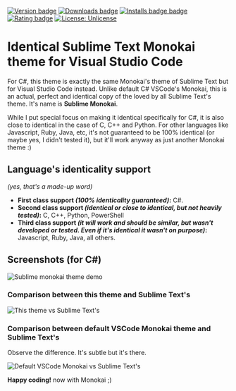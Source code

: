 [![Version badge](https://vsmarketplacebadge.apphb.com/version-short/maximetinu.identical-sublime-monokai-csharp-theme-colorizer.svg)](https://marketplace.visualstudio.com/items?itemName=maximetinu.identical-sublime-monokai-csharp-theme-colorizer)
[![Downloads badge](https://vsmarketplacebadge.apphb.com/downloads-short/maximetinu.identical-sublime-monokai-csharp-theme-colorizer.svg)](https://marketplace.visualstudio.com/items?itemName=maximetinu.identical-sublime-monokai-csharp-theme-colorizer)
[![Installs badge badge](https://vsmarketplacebadge.apphb.com/installs-short/maximetinu.identical-sublime-monokai-csharp-theme-colorizer.svg)](https://marketplace.visualstudio.com/items?itemName=maximetinu.identical-sublime-monokai-csharp-theme-colorizer)
[![Rating badge](https://vsmarketplacebadge.apphb.com/rating-star/maximetinu.identical-sublime-monokai-csharp-theme-colorizer.svg)](https://marketplace.visualstudio.com/items?itemName=maximetinu.identical-sublime-monokai-csharp-theme-colorizer)
[![License: Unlicense](https://img.shields.io/badge/license-Unlicense-blue.svg)](http://unlicense.org/)

# Identical Sublime Text Monokai theme for Visual Studio Code

For C#, this theme is exactly the same Monokai's theme of Sublime Text but for Visual Studio Code instead. Unlike default C# VSCode's Monokai, this is an actual, perfect and identical copy of the loved by all Sublime Text's theme. It's name is **Sublime Monokai**.  

While I put special focus on making it identical specifically for C#, it is also close to identical in the case of C, C++ and Python. For other languages like Javascript, Ruby, Java, etc, it's not guaranteed to be 100% identical (or maybe yes, I didn't tested it), but it'll work anyway as just another Monokai theme :)

## Language's identicality support

*(yes, that's a made-up word)*
 
- **First class support *(100% identicality guaranteed)*:** C#.  
- **Second class support *(identical or close to identical, but not heavily tested)*:** C, C++, Python, PowerShell
- **Third class support *(it will work and should be similar, but wasn't developed or tested. Even if it's identical it wasn't on purpose)*:** Javascript, Ruby, Java, all others.

## Screenshots (for C#)

![Sublime monokai theme demo](https://raw.githubusercontent.com/Maximetinu/Sublime-Text-Monokai-theme-for-Visual-Studio-Code/master/screenshots/sublime-monokai-demo.png  "Sublime monokai theme demo")

### Comparison between this theme and Sublime Text's

![This theme vs Sublime Text's](https://raw.githubusercontent.com/Maximetinu/Sublime-Text-Monokai-theme-for-Visual-Studio-Code/master/screenshots/sublime-monokai-vs-sublime-text.png  "This theme vs Sublime Text's")

### Comparison between default VSCode Monokai theme and Sublime Text's

Observe the difference. It's subtle but it's there.

![Default VSCode Monokai vs Sublime Text's](https://raw.githubusercontent.com/Maximetinu/Sublime-Text-Monokai-theme-for-Visual-Studio-Code/master/screenshots/default-monokai-vs-sublime-text.png  "Default VSCode Monokai vs Sublime Text's")

**Happy coding!** now with Monokai ;)
